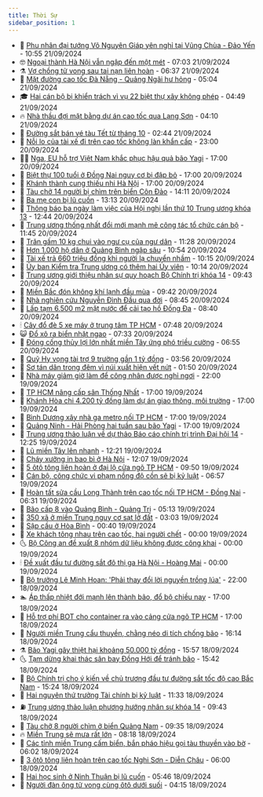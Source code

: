 ```yaml
---
title: Thời Sự
sidebar_position: 1
---
```


<!-- vnexpress-thoi-su:START -->
- 🦒 [Phu nhân đại tướng Võ Nguyên Giáp yên nghỉ tại Vũng Chùa - Đảo Yến](https://vnexpress.net/phu-nhan-dai-tuong-vo-nguyen-giap-yen-nghi-tai-vung-chua-dao-yen-4795489.html) - 10:55 21/09/2024
- 🤓 [Ngoại thành Hà Nội vẫn ngập đến một mét](https://vnexpress.net/ngoai-thanh-ha-noi-van-ngap-den-mot-met-4795393.html) - 07:03 21/09/2024
- ⚗️ [Vợ chồng tử vong sau tai nạn liên hoàn](https://vnexpress.net/vo-chong-tu-vong-sau-tai-nan-lien-hoan-4795436.html) - 06:37 21/09/2024
- 🌊 [Mặt đường cao tốc Đà Nẵng - Quảng Ngãi hư hỏng](https://vnexpress.net/mat-duong-cao-toc-da-nang-quang-ngai-hu-hong-4795340.html) - 05:04 21/09/2024
- 🎓 [Hai cán bộ bị khiển trách vì vụ 22 biệt thự xây không phép](https://vnexpress.net/xay-dung-trai-phep-o-lam-dong-4795400.html) - 04:49 21/09/2024
- 🔥 [Nhà thầu đợi mặt bằng dự án cao tốc qua Lạng Sơn](https://vnexpress.net/nha-thau-doi-mat-bang-du-an-cao-toc-qua-lang-son-4795010.html) - 04:10 21/09/2024
- 🦏 [Đường sắt bán vé tàu Tết từ tháng 10](https://vnexpress.net/duong-sat-ban-ve-tau-tet-tu-thang-10-4795338.html) - 02:44 21/09/2024
- 👺 [Nỗi lo của tài xế đi trên cao tốc không làn khẩn cấp](https://vnexpress.net/noi-lo-cua-tai-xe-di-tren-cao-toc-khong-lan-khan-cap-4795234.html) - 23:00 20/09/2024
- 🧑‍🏫 [Nga, EU hỗ trợ Việt Nam khắc phục hậu quả bão Yagi](https://vnexpress.net/nga-eu-ho-tro-viet-nam-khac-phuc-hau-qua-bao-yagi-4791778.html) - 17:00 20/09/2024
- 🚦 [Biệt thự 100 tuổi ở Đồng Nai nguy cơ bị đập bỏ](https://vnexpress.net/biet-thu-100-tuoi-o-dong-nai-nguy-co-bi-dap-bo-4795264.html) - 17:00 20/09/2024
- 🎉 [Khánh thành cung thiếu nhi Hà Nội](https://vnexpress.net/khanh-thanh-cung-thieu-nhi-ha-noi-4795249.html) - 17:00 20/09/2024
- 🦒 [Tàu chở 14 người bị chìm trên biển Côn Đảo](https://vnexpress.net/tau-cho-14-nguoi-bi-chim-tren-bien-con-dao-4795263.html) - 14:11 20/09/2024
- 🤗 [Ba mẹ con bị lũ cuốn](https://vnexpress.net/ba-me-con-bi-lu-cuon-4795258.html) - 13:13 20/09/2024
- 💼 [Thông báo ba ngày làm việc của Hội nghị lần thứ 10 Trung ương khóa 13](https://vnexpress.net/thong-bao-ba-ngay-lam-viec-cua-hoi-nghi-lan-thu-10-trung-uong-khoa-13-4795257.html) - 12:44 20/09/2024
- 🤩 [Trung ương thống nhất đổi mới mạnh mẽ công tác tổ chức cán bộ](https://vnexpress.net/trung-uong-thong-nhat-doi-moi-manh-me-cong-tac-to-chuc-can-bo-4795227.html) - 11:45 20/09/2024
- 🤡 [Trăn gấm 10 kg chui vào ngư cụ của ngư dân](https://vnexpress.net/tran-gam-10-kg-chui-vao-ngu-cu-cua-ngu-dan-4795210.html) - 11:28 20/09/2024
- 💯 [Hơn 1.000 hộ dân ở Quảng Bình ngập sâu](https://vnexpress.net/hon-1-000-ho-dan-o-quang-binh-ngap-sau-4795173.html) - 10:54 20/09/2024
- 👺 [Tài xế trả 660 triệu đồng khi người lạ chuyển nhầm](https://vnexpress.net/tai-xe-tra-660-trieu-dong-khi-nguoi-la-chuyen-nham-4795214.html) - 10:15 20/09/2024
- 🌮 [Ủy ban Kiểm tra Trung ương có thêm hai Ủy viên](https://vnexpress.net/uy-ban-kiem-tra-trung-uong-co-them-hai-uy-vien-4795208.html) - 10:14 20/09/2024
- 🥸 [Trung ương giới thiệu nhân sự quy hoạch Bộ Chính trị khóa 14](https://vnexpress.net/trung-uong-gioi-thieu-nhan-su-quy-hoach-bo-chinh-tri-khoa-14-4795156.html) - 09:43 20/09/2024
- 🐻 [Miền Bắc đón không khí lạnh đầu mùa](https://vnexpress.net/mien-bac-don-khong-khi-lanh-dau-mua-4795191.html) - 09:42 20/09/2024
- 👀 [Nhà nghiên cứu Nguyễn Đình Đầu qua đời](https://vnexpress.net/nha-nghien-cuu-nguyen-dinh-dau-qua-doi-4795158.html) - 08:45 20/09/2024
- 🤔 [Lấp tạm 6.500 m2 mặt nước để cải tạo hồ Đống Đa](https://vnexpress.net/lap-tam-6-500-m2-mat-nuoc-de-cai-tao-ho-dong-da-4795095.html) - 08:40 20/09/2024
- 🕯 [Cây đổ đè 5 xe máy ở trung tâm TP HCM](https://vnexpress.net/cay-do-de-5-xe-may-o-trung-tam-tp-hcm-4795125.html) - 07:48 20/09/2024
- 😺 [Đổ xô ra biển nhặt ngao](https://vnexpress.net/do-xo-ra-bien-nhat-ngao-4795086.html) - 07:33 20/09/2024
- 🦆 [Đóng cống thủy lợi lớn nhất miền Tây ứng phó triều cường](https://vnexpress.net/dong-cong-thuy-loi-lon-nhat-mien-tay-ung-pho-trieu-cuong-4795064.html) - 06:55 20/09/2024
- 🧰 [Quỹ Hy vọng tài trợ 9 trường gần 1 tỷ đồng](https://vnexpress.net/quy-hy-vong-tai-tro-9-truong-gan-1-ty-dong-4794917.html) - 03:56 20/09/2024
- 🦍 [Sơ tán dân trong đêm vì núi xuất hiện vết nứt](https://vnexpress.net/so-tan-dan-trong-dem-vi-nui-xuat-hien-vet-nut-4794909.html) - 01:50 20/09/2024
- 🧰 [Nhà máy giảm giờ làm để công nhân được nghỉ ngơi](https://vnexpress.net/nha-may-giam-gio-lam-de-cong-nhan-duoc-nghi-ngoi-4794245.html) - 22:00 19/09/2024
- 💃 [TP HCM nâng cấp sân Thống Nhất](https://vnexpress.net/tp-hcm-nang-cap-san-thong-nhat-4794815.html) - 17:00 19/09/2024
- 🧰 [Khánh Hòa chi 4.200 tỷ đồng làm dự án giao thông, môi trường](https://vnexpress.net/khanh-hoa-chi-4-200-ty-dong-lam-du-an-giao-thong-moi-truong-4794810.html) - 17:00 19/09/2024
- 🚀 [Bình Dương xây nhà ga metro nối TP HCM](https://vnexpress.net/binh-duong-xay-nha-ga-metro-noi-tp-hcm-4794801.html) - 17:00 19/09/2024
- 🎊 [Quảng Ninh - Hải Phòng hai tuần sau bão Yagi](https://vnexpress.net/quang-ninh-hai-phong-hai-tuan-sau-bao-yagi-4794726.html) - 17:00 19/09/2024
- 🤭 [Trung ương thảo luận về dự thảo Báo cáo chính trị trình Đại hội 14](https://vnexpress.net/trung-uong-thao-luan-ve-du-thao-bao-cao-chinh-tri-trinh-dai-hoi-14-4794805.html) - 12:25 19/09/2024
- 🤗 [Lũ miền Tây lên nhanh](https://vnexpress.net/lu-mien-tay-len-nhanh-4794769.html) - 12:21 19/09/2024
- 🌈 [Cháy xưởng in bao bì ở Hà Nội](https://vnexpress.net/chay-xuong-in-bao-bi-o-ha-noi-4794804.html) - 12:07 19/09/2024
- 🦣 [5 ôtô tông liên hoàn ở đại lộ cửa ngõ TP HCM](https://vnexpress.net/5-oto-tong-lien-hoan-o-dai-lo-cua-ngo-tp-hcm-4794765.html) - 09:50 19/09/2024
- 🎡 [Cán bộ, công chức vi phạm nồng độ cồn sẽ bị kỷ luật](https://vnexpress.net/can-bo-cong-chuc-vi-pham-nong-do-con-se-bi-ky-luat-4794124.html) - 06:57 19/09/2024
- 🦏 [Hoàn tất sửa cầu Long Thành trên cao tốc nối TP HCM - Đồng Nai](https://vnexpress.net/hoan-tat-sua-cau-long-thanh-tren-cao-toc-noi-tp-hcm-dong-nai-4794662.html) - 06:31 19/09/2024
- 🎊 [Bão cấp 8 vào Quảng Bình - Quảng Trị](https://vnexpress.net/bao-cap-8-vao-quang-binh-quang-tri-4794641.html) - 05:13 19/09/2024
- 🫶 [350 xã ở miền Trung nguy cơ sạt lở đất](https://vnexpress.net/350-xa-o-mien-trung-nguy-co-sat-lo-dat-4794524.html) - 03:03 19/09/2024
- 🤔 [Sập cầu ở Hòa Bình](https://vnexpress.net/sap-cau-o-hoa-binh-4794473.html) - 00:40 19/09/2024
- 🤠 [Xe khách tông nhau trên cao tốc, hai người chết](https://vnexpress.net/xe-khach-tong-nhau-tren-cao-toc-hai-nguoi-chet-4794469.html) - 00:00 19/09/2024
- 🌜 [Bộ Công an đề xuất 8 nhóm dữ liệu không được công khai](https://vnexpress.net/bo-cong-an-de-xuat-8-nhom-du-lieu-khong-duoc-cong-khai-4794187.html) - 00:00 19/09/2024
- 🕯 [Đề xuất đầu tư đường sắt đô thị ga Hà Nội - Hoàng Mai](https://vnexpress.net/de-xuat-dau-tu-duong-sat-do-thi-ga-ha-noi-hoang-mai-4794158.html) - 00:00 19/09/2024
- 🤔 [Bộ trưởng Lê Minh Hoan: &#39;Phải thay đổi lời nguyền trồng lúa&#39;](https://vnexpress.net/bo-truong-le-minh-hoan-phai-thay-doi-loi-nguyen-trong-lua-4794266.html) - 22:00 18/09/2024
- 🏊 [Áp thấp nhiệt đới mạnh lên thành bão, đổ bộ chiều nay](https://vnexpress.net/ap-thap-nhiet-doi-manh-len-thanh-bao-do-bo-chieu-nay-4794448.html) - 17:00 18/09/2024
- 🌮 [Hỗ trợ phí BOT cho container ra vào cảng cửa ngõ TP HCM](https://vnexpress.net/ho-tro-phi-bot-cho-container-ra-vao-cang-cua-ngo-tp-hcm-4794371.html) - 17:00 18/09/2024
- 🫣 [Người miền Trung cẩu thuyền, chằng néo di tích chống bão](https://vnexpress.net/nguoi-mien-trung-cau-thuyen-chang-neo-di-tich-chong-bao-4794424.html) - 16:14 18/09/2024
- ⚗️ [Bão Yagi gây thiệt hại khoảng 50.000 tỷ đồng](https://vnexpress.net/bao-yagi-gay-thiet-hai-khoang-50-000-ty-dong-4794123.html) - 15:57 18/09/2024
- 🌜 [Tạm dừng khai thác sân bay Đồng Hới để tránh bão](https://vnexpress.net/tam-dung-khai-thac-san-bay-dong-hoi-de-tranh-bao-4794436.html) - 15:42 18/09/2024
- 🌁 [Bộ Chính trị cho ý kiến về chủ trương đầu tư đường sắt tốc độ cao Bắc Nam](https://vnexpress.net/bo-chinh-tri-cho-y-kien-ve-chu-truong-dau-tu-duong-sat-toc-do-cao-bac-nam-4794433.html) - 15:24 18/09/2024
- 🐲 [Hai nguyên thứ trưởng Tài chính bị kỷ luật](https://vnexpress.net/hai-nguyen-thu-truong-tai-chinh-bi-ky-luat-4794391.html) - 11:33 18/09/2024
- ⛽️ [Trung ương thảo luận phương hướng nhân sự khóa 14](https://vnexpress.net/trung-uong-thao-luan-phuong-huong-nhan-su-khoa-14-4794345.html) - 09:43 18/09/2024
- 🗽 [Tàu chở 8 người chìm ở biển Quảng Nam](https://vnexpress.net/tau-cho-8-nguoi-chim-o-bien-quang-nam-4794340.html) - 09:35 18/09/2024
- 🔥 [Miền Trung sẽ mưa rất lớn](https://vnexpress.net/mien-trung-se-mua-rat-lon-4794249.html) - 08:18 18/09/2024
- 💯 [Các tỉnh miền Trung cấm biển, bắn pháo hiệu gọi tàu thuyền vào bờ](https://vnexpress.net/cac-tinh-mien-trung-cam-bien-ban-phao-hieu-goi-tau-thuyen-vao-bo-4794229.html) - 06:02 18/09/2024
- 🦆 [3 ôtô tông liên hoàn trên cao tốc Nghi Sơn - Diễn Châu](https://vnexpress.net/3-oto-tong-lien-hoan-tren-cao-toc-nghi-son-dien-chau-4794203.html) - 06:00 18/09/2024
- 🫣 [Hai học sinh ở Ninh Thuận bị lũ cuốn](https://vnexpress.net/hai-hoc-sinh-o-ninh-thuan-bi-lu-cuon-4794242.html) - 05:46 18/09/2024
- 🤡 [Người đàn ông tử vong cùng ôtô dưới suối](https://vnexpress.net/nguoi-dan-ong-tu-vong-cung-oto-duoi-suoi-4794171.html) - 04:15 18/09/2024<!-- vnexpress-thoi-su:END -->